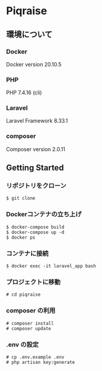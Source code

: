 # Piqraise

## 環境について

### Docker
Docker version 20.10.5

### PHP
PHP 7.4.16 (cli)

### Laravel
Laravel Framework 8.33.1

### composer
Composer version 2.0.11

## Getting Started

### リポジトリをクローン
```
$ git clone
```

### Dockerコンテナの立ち上げ
```
$ docker-compose build
$ docker-compose up -d
$ docker ps
```

### コンテナに接続
```
$ docker exec -it laravel_app bash
```
  
### プロジェクトに移動
```
# cd piqraise
```

### composer の利用
```
# composer install
# composer update
```

### .env の設定
```
# cp .env.example .env
# php artisan key:generate
```